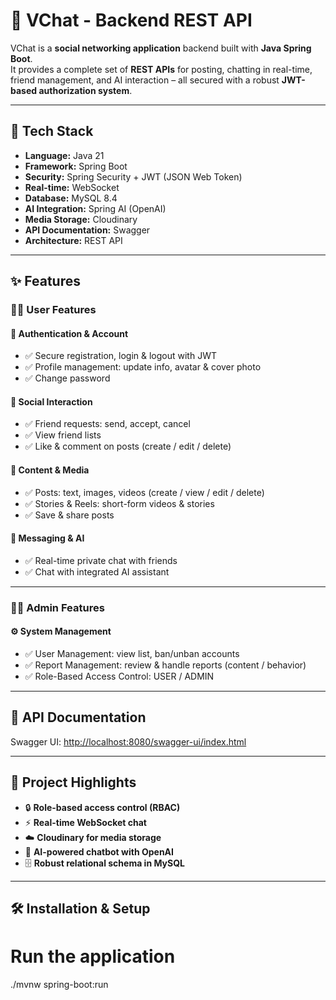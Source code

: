 # 📘 VChat - Backend REST API

VChat is a **social networking application** backend built with **Java Spring Boot**.  
It provides a complete set of **REST APIs** for posting, chatting in real-time, friend management, and AI interaction – all secured with a robust **JWT-based authorization system**.

---

## 🚀 Tech Stack

- **Language:** Java 21  
- **Framework:** Spring Boot  
- **Security:** Spring Security + JWT (JSON Web Token)  
- **Real-time:** WebSocket  
- **Database:** MySQL 8.4  
- **AI Integration:** Spring AI (OpenAI)  
- **Media Storage:** Cloudinary  
- **API Documentation:** Swagger  
- **Architecture:** REST API  

---

## ✨ Features

### 👨‍💻 User Features

#### 🔑 Authentication & Account
- ✅ Secure registration, login & logout with JWT  
- ✅ Profile management: update info, avatar & cover photo  
- ✅ Change password  

#### 🤝 Social Interaction
- ✅ Friend requests: send, accept, cancel  
- ✅ View friend lists  
- ✅ Like & comment on posts (create / edit / delete)  

#### 📝 Content & Media
- ✅ Posts: text, images, videos (create / view / edit / delete)  
- ✅ Stories & Reels: short-form videos & stories  
- ✅ Save & share posts  

#### 💬 Messaging & AI
- ✅ Real-time private chat with friends  
- ✅ Chat with integrated AI assistant  

---

### 👮‍♂️ Admin Features

#### ⚙️ System Management
- ✅ User Management: view list, ban/unban accounts  
- ✅ Report Management: review & handle reports (content / behavior)  
- ✅ Role-Based Access Control: USER / ADMIN  

---

## 📖 API Documentation

Swagger UI: [http://localhost:8080/swagger-ui/index.html](http://localhost:8080/swagger-ui/index.html)

---

## 📌 Project Highlights
- 🔒 **Role-based access control (RBAC)**  
- ⚡ **Real-time WebSocket chat**  
- ☁️ **Cloudinary for media storage**  
- 🤖 **AI-powered chatbot with OpenAI**  
- 🗄️ **Robust relational schema in MySQL**  

---

## 🛠️ Installation & Setup



# Run the application
./mvnw spring-boot:run
